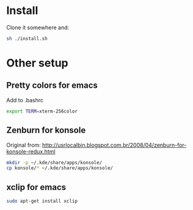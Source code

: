 # Install

Clone it somewhere and:

```bash
sh ./install.sh
```


# Other setup

## Pretty colors for emacs

Add to .bashrc

```bash
export TERM=xterm-256color
```

## Zenburn for konsole

Original from: http://usrlocalbin.blogspot.com.br/2008/04/zenburn-for-konsole-redux.html

```bash
mkdir -p ~/.kde/share/apps/konsole/
cp konsole/* ~/.kde/share/apps/konsole/
```

## xclip for emacs

```bash
sudo apt-get install xclip
```
